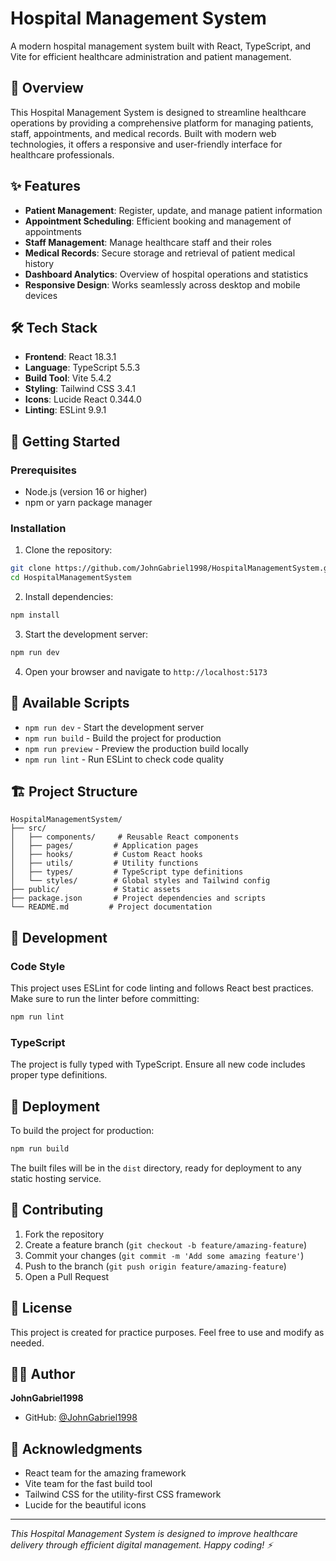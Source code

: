 # Hospital Management System

A modern hospital management system built with React, TypeScript, and Vite for efficient healthcare administration and patient management.

## 🏥 Overview

This Hospital Management System is designed to streamline healthcare operations by providing a comprehensive platform for managing patients, staff, appointments, and medical records. Built with modern web technologies, it offers a responsive and user-friendly interface for healthcare professionals.

## ✨ Features

- **Patient Management**: Register, update, and manage patient information
- **Appointment Scheduling**: Efficient booking and management of appointments
- **Staff Management**: Manage healthcare staff and their roles
- **Medical Records**: Secure storage and retrieval of patient medical history
- **Dashboard Analytics**: Overview of hospital operations and statistics
- **Responsive Design**: Works seamlessly across desktop and mobile devices

## 🛠️ Tech Stack

- **Frontend**: React 18.3.1
- **Language**: TypeScript 5.5.3
- **Build Tool**: Vite 5.4.2
- **Styling**: Tailwind CSS 3.4.1
- **Icons**: Lucide React 0.344.0
- **Linting**: ESLint 9.9.1

## 🚀 Getting Started

### Prerequisites

- Node.js (version 16 or higher)
- npm or yarn package manager

### Installation

1. Clone the repository:
```bash
git clone https://github.com/JohnGabriel1998/HospitalManagementSystem.git
cd HospitalManagementSystem
```

2. Install dependencies:
```bash
npm install
```

3. Start the development server:
```bash
npm run dev
```

4. Open your browser and navigate to `http://localhost:5173`

## 📜 Available Scripts

- `npm run dev` - Start the development server
- `npm run build` - Build the project for production
- `npm run preview` - Preview the production build locally
- `npm run lint` - Run ESLint to check code quality

## 🏗️ Project Structure

```
HospitalManagementSystem/
├── src/
│   ├── components/     # Reusable React components
│   ├── pages/         # Application pages
│   ├── hooks/         # Custom React hooks
│   ├── utils/         # Utility functions
│   ├── types/         # TypeScript type definitions
│   └── styles/        # Global styles and Tailwind config
├── public/            # Static assets
├── package.json       # Project dependencies and scripts
└── README.md         # Project documentation
```

## 🔧 Development

### Code Style

This project uses ESLint for code linting and follows React best practices. Make sure to run the linter before committing:

```bash
npm run lint
```

### TypeScript

The project is fully typed with TypeScript. Ensure all new code includes proper type definitions.

## 🚀 Deployment

To build the project for production:

```bash
npm run build
```

The built files will be in the `dist` directory, ready for deployment to any static hosting service.

## 🤝 Contributing

1. Fork the repository
2. Create a feature branch (`git checkout -b feature/amazing-feature`)
3. Commit your changes (`git commit -m 'Add some amazing feature'`)
4. Push to the branch (`git push origin feature/amazing-feature`)
5. Open a Pull Request

## 📝 License

This project is created for practice purposes. Feel free to use and modify as needed.

## 👨‍💻 Author

**JohnGabriel1998**
- GitHub: [@JohnGabriel1998](https://github.com/JohnGabriel1998)

## 🙏 Acknowledgments

- React team for the amazing framework
- Vite team for the fast build tool
- Tailwind CSS for the utility-first CSS framework
- Lucide for the beautiful icons

---

*This Hospital Management System is designed to improve healthcare delivery through efficient digital management. Happy coding! ⚡️*
